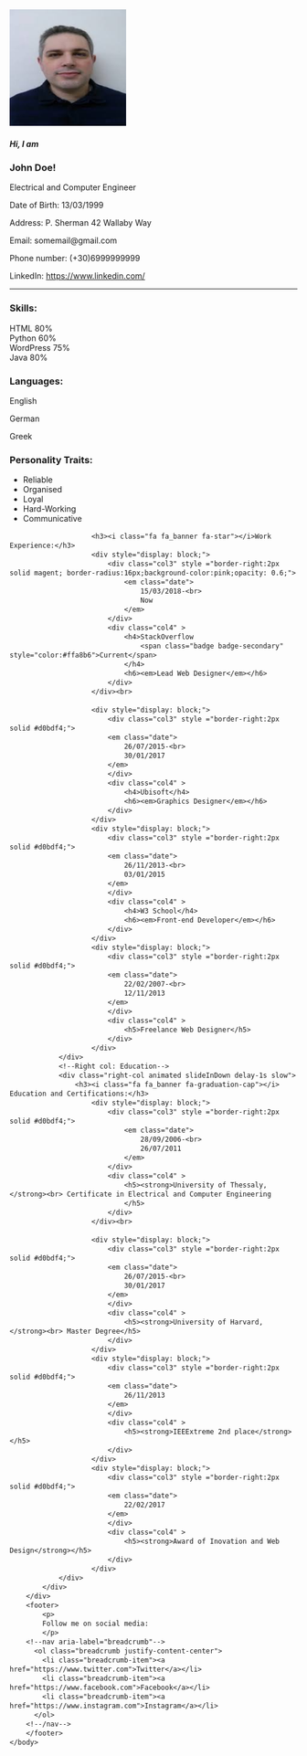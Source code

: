 <!DOCTYPE html>
<html lang="eng">
	<head>
		<title>My CV Website</title>
		<link rel="stylesheet" href="style.css">
		<!-- Bootstrap core CSS -->
		<link rel="stylesheet" href="css/bootstrap.min.css">
		<!-- Material Design Bootstrap -->
		<link rel="stylesheet" href="css/mdb.min.css">
		<meta charset="utf-8">
		<meta name="viewport" content="width=device-width, initial-scale=1">
		<link rel="stylesheet" href="https://maxcdn.bootstrapcdn.com/bootstrap/4.5.2/css/bootstrap.min.css">
		<link rel="stylesheet" href="https://www.w3schools.com/w3css/4/w3.css">
		<!-- Bootstrap CSS -->
		<link rel="stylesheet" href="https://stackpath.bootstrapcdn.com/bootstrap/4.3.1/css/bootstrap.min.css" integrity="sha384-ggOyR0iXCbMQv3Xipma34MD+dH/1fQ784/j6cY/iJTQUOhcWr7x9JvoRxT2MZw1T" crossorigin="anonymous">
		<!-- Font Awesome CSS -->
		<link rel="stylesheet" href="https://stackpath.bootstrapcdn.com/font-awesome/4.7.0/css/font-awesome.min.css" integrity="sha384-wvfXpqpZZVQGK6TAh5PVlGOfQNHSoD2xbE+QkPxCAFlNEevoEH3Sl0sibVcOQVnN" crossorigin="anonymous">
		<script src="//netdna.bootstrapcdn.com/bootstrap/3.2.0/js/bootstrap.min.js"></script>
		<script src="//code.jquery.com/jquery-1.11.1.min.js"></script>
		<!--ANIMATION-->
		<link rel="stylesheet"href="https://cdnjs.cloudflare.com/ajax/libs/animate.css/4.1.1/animate.min.css"/>
	</head>
	<body>
		<!--Contains whole cv-->
		<div class="container">
			<!--Top 'banner' that has image and info-->
			<div class="container">
				<div class="jumbotron">
					<div class="row">
						<div class="col-sm-5 col-lg-6">
							<div class="media">
								<div class="media-left media-bottom">
									<img src="personcv.jpg" class="rounded-circle" alt="person-portrait" width="204" height="204"> 
								</div>
								<div class="media-body">
									<h5>Hi, I am</h5>
									<h3><strong>John Doe!</strong></h3>
								 </div>
							</div>
						</div>
						<div class="col-sm-7 col-lg-6">
							<p>
								<i class="fa fa_banner fa-briefcase"></i>
								Electrical and Computer Engineer
							</p>
							<p>
								<i class="fa fa_banner fa-calendar"></i>
								Date of Birth: 13/03/1999
							</p>
							<p>
								<i class="fa fa_banner fa-home"></i>
								Address: P. Sherman 42 Wallaby Way
							</p>
							<p>
								<i class="fa fa_banner fa-envelope"></i>
								Email: somemail@gmail.com
							</p>
							<p>
								<i class="fa fa_banner fa-phone"></i>
								Phone number: (+30)6999999999
							</p>
							<p>
								<i class="fa fa_banner fa-globe"></i>
								LinkedIn: 
								<a href="https://www.linkedin.com/">
								https://www.linkedin.com/
								</a>
							</p>
						</div>
					</div>
				</div>
			</div>
			<hr>
			<!--Second line- contains skills, education and working experience-->
			<div class="row">
				<!--1st column->>Skills,languages and hobbies container-->
				<div class="left-col sticknote animated bounceInDown">
					<!--SKILLS-->
					<div>
						<h3><p>Skills:</p></h3>
							<div class="progress">
								<div class="progress-bar progress-bar-info" role="progressbar" aria-valuenow="80"
								aria-valuemin="0" aria-valuemax="100" style="width:80%">
									HTML 80% 
								</div>
							</div>
							<div class="progress">
								<div class="progress-bar progress-bar-info" role="progressbar" aria-valuenow="60"
								aria-valuemin="0" aria-valuemax="100" style="width:60%">
									Python 60% 
								</div>
							</div>
							<div class="progress">
								<div class="progress-bar progress-bar-info" role="progressbar" aria-valuenow="75"
								aria-valuemin="0" aria-valuemax="100" style="width:75%">
									WordPress 75% 
								</div>
							</div>
							<div class="progress">
								<div class="progress-bar progress-bar-info" role="progressbar" aria-valuenow="80"
								aria-valuemin="0" aria-valuemax="100" style="width:80%">
									Java 80% 
								</div>
							</div>
						<!--languages-->
						<h3><p>Languages:</p></h3>
						<p>English</p>
						<div class="language_bar" style="width:85%;"></div>
						<p>German</p>
						<div class="language_bar" style="width:70%;"></div>
						<p>Greek</p>
						<div class="language_bar" style="width:90%;"></div>
						<!--Hobbies-Other skills-->
						<h3><p>Personality Traits:</p></h3>
						<ul>
							<li>Reliable</li>
							<li>Organised</li>
							<li>Loyal</li>
							<li>Hard-Working</li>
							<li>Communicative</li>
						</ul>	
					</div>
				</div>
				<!--2rd column->>working experience and education-->
				<!--Middle col: Work experience-->
				<div class="middle-col animated slideInUp slow">
					
						<h3><i class="fa fa_banner fa-star"></i>Work Experience:</h3>
						<div style="display: block;">
							<div class="col3" style ="border-right:2px solid magent; border-radius:16px;background-color:pink;opacity: 0.6;">
								<em class="date">
									15/03/2018-<br>
									Now
								</em>
							</div>
							<div class="col4" >
								<h4>StackOverflow
									<span class="badge badge-secondary" style="color:#ffa8b6">Current</span>
								</h4>
								<h6><em>Lead Web Designer</em></h6>
							</div>
						</div><br>
						
						<div style="display: block;">
							<div class="col3" style ="border-right:2px solid #d0bdf4;">
							<em class="date">
								26/07/2015-<br>
								30/01/2017
							</em>
							</div>
							<div class="col4" >
								<h4>Ubisoft</h4>
								<h6><em>Graphics Designer</em></h6>
							</div>
						</div>
						<div style="display: block;">
							<div class="col3" style ="border-right:2px solid #d0bdf4;">
							<em class="date">
								26/11/2013-<br>
								03/01/2015
							</em>
							</div>
							<div class="col4" >
								<h4>W3 School</h4>
								<h6><em>Front-end Developer</em></h6>
							</div>
						</div>
						<div style="display: block;">
							<div class="col3" style ="border-right:2px solid #d0bdf4;">
							<em class="date">
								22/02/2007-<br>
								12/11/2013
							</em>
							</div>
							<div class="col4" >
								<h5>Freelance Web Designer</h5>
							</div>
						</div>
				</div>
				<!--Right col: Education-->
				<div class="right-col animated slideInDown delay-1s slow">
					<h3><i class="fa fa_banner fa-graduation-cap"></i> Education and Certifications:</h3>
						<div style="display: block;">
							<div class="col3" style ="border-right:2px solid #d0bdf4;">
								<em class="date">
									28/09/2006-<br>
									26/07/2011
								</em>
							</div>
							<div class="col4" >
								<h5><strong>University of Thessaly,</strong><br> Certificate in Electrical and Computer Engineering
								</h5>
							</div>
						</div><br>
						
						<div style="display: block;">
							<div class="col3" style ="border-right:2px solid #d0bdf4;">
							<em class="date">
								26/07/2015-<br>
								30/01/2017
							</em>
							</div>
							<div class="col4" >
								<h5><strong>University of Harvard,</strong><br> Master Degree</h5>
							</div>
						</div>
						<div style="display: block;">
							<div class="col3" style ="border-right:2px solid #d0bdf4;">
							<em class="date">
								26/11/2013
							</em>
							</div>
							<div class="col4" >
								<h5><strong>IEEExtreme 2nd place</strong></h5>
							</div>
						</div>
						<div style="display: block;">
							<div class="col3" style ="border-right:2px solid #d0bdf4;">
							<em class="date">
								22/02/2017
							</em>
							</div>
							<div class="col4" >
								<h5><strong>Award of Inovation and Web Design</strong></h5>
							</div>
						</div>
				</div>
			</div>
		</div>
		<footer>
			<p>
			Follow me on social media:
			</p>
		<!--nav aria-label="breadcrumb"-->
		  <ol class="breadcrumb justify-content-center">
			<li class="breadcrumb-item"><a href="https://www.twitter.com">Twitter</a></li>
			<li class="breadcrumb-item"><a href="https://www.facebook.com">Facebook</a></li>
			<li class="breadcrumb-item"><a href="https://www.instagram.com">Instagram</a></li>
		  </ol>
		<!--/nav-->
		</footer>
	</body>
</html>
